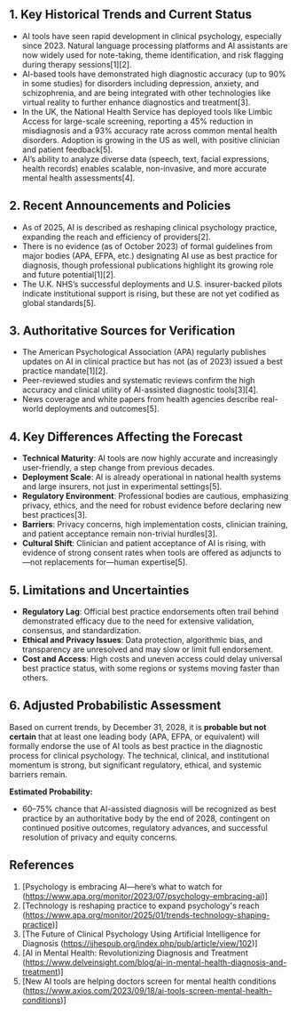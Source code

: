 ## 1. Key Historical Trends and Current Status

- AI tools have seen rapid development in clinical psychology, especially since 2023. Natural language processing platforms and AI assistants are now widely used for note-taking, theme identification, and risk flagging during therapy sessions[1][2].
- AI-based tools have demonstrated high diagnostic accuracy (up to 90% in some studies) for disorders including depression, anxiety, and schizophrenia, and are being integrated with other technologies like virtual reality to further enhance diagnostics and treatment[3].
- In the UK, the National Health Service has deployed tools like Limbic Access for large-scale screening, reporting a 45% reduction in misdiagnosis and a 93% accuracy rate across common mental health disorders. Adoption is growing in the US as well, with positive clinician and patient feedback[5].
- AI’s ability to analyze diverse data (speech, text, facial expressions, health records) enables scalable, non-invasive, and more accurate mental health assessments[4].

## 2. Recent Announcements and Policies

- As of 2025, AI is described as reshaping clinical psychology practice, expanding the reach and efficiency of providers[2].
- There is no evidence (as of October 2023) of formal guidelines from major bodies (APA, EFPA, etc.) designating AI use as best practice for diagnosis, though professional publications highlight its growing role and future potential[1][2].
- The U.K. NHS’s successful deployments and U.S. insurer-backed pilots indicate institutional support is rising, but these are not yet codified as global standards[5].

## 3. Authoritative Sources for Verification

- The American Psychological Association (APA) regularly publishes updates on AI in clinical practice but has not (as of 2023) issued a best practice mandate[1][2].
- Peer-reviewed studies and systematic reviews confirm the high accuracy and clinical utility of AI-assisted diagnostic tools[3][4].
- News coverage and white papers from health agencies describe real-world deployments and outcomes[5].

## 4. Key Differences Affecting the Forecast

- **Technical Maturity**: AI tools are now highly accurate and increasingly user-friendly, a step change from previous decades.
- **Deployment Scale**: AI is already operational in national health systems and large insurers, not just in experimental settings[5].
- **Regulatory Environment**: Professional bodies are cautious, emphasizing privacy, ethics, and the need for robust evidence before declaring new best practices[3].
- **Barriers**: Privacy concerns, high implementation costs, clinician training, and patient acceptance remain non-trivial hurdles[3].
- **Cultural Shift**: Clinician and patient acceptance of AI is rising, with evidence of strong consent rates when tools are offered as adjuncts to—not replacements for—human expertise[5].

## 5. Limitations and Uncertainties

- **Regulatory Lag**: Official best practice endorsements often trail behind demonstrated efficacy due to the need for extensive validation, consensus, and standardization.
- **Ethical and Privacy Issues**: Data protection, algorithmic bias, and transparency are unresolved and may slow or limit full endorsement.
- **Cost and Access**: High costs and uneven access could delay universal best practice status, with some regions or systems moving faster than others.

## 6. Adjusted Probabilistic Assessment

Based on current trends, by December 31, 2028, it is **probable but not certain** that at least one leading body (APA, EFPA, or equivalent) will formally endorse the use of AI tools as best practice in the diagnostic process for clinical psychology. The technical, clinical, and institutional momentum is strong, but significant regulatory, ethical, and systemic barriers remain. 

**Estimated Probability:**  
- 60–75% chance that AI-assisted diagnosis will be recognized as best practice by an authoritative body by the end of 2028, contingent on continued positive outcomes, regulatory advances, and successful resolution of privacy and equity concerns.

## References

1. [Psychology is embracing AI—here’s what to watch for (https://www.apa.org/monitor/2023/07/psychology-embracing-ai)]
2. [Technology is reshaping practice to expand psychology's reach (https://www.apa.org/monitor/2025/01/trends-technology-shaping-practice)]
3. [The Future of Clinical Psychology Using Artificial Intelligence for Diagnosis (https://ijhespub.org/index.php/pub/article/view/102)]
4. [AI in Mental Health: Revolutionizing Diagnosis and Treatment (https://www.delveinsight.com/blog/ai-in-mental-health-diagnosis-and-treatment)]
5. [New AI tools are helping doctors screen for mental health conditions (https://www.axios.com/2023/09/18/ai-tools-screen-mental-health-conditions)]
